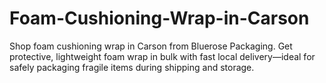 # Foam-Cushioning-Wrap-in-Carson
Shop foam cushioning wrap in Carson from Bluerose Packaging. Get protective, lightweight foam wrap in bulk with fast local delivery—ideal for safely packaging fragile items during shipping and storage.
